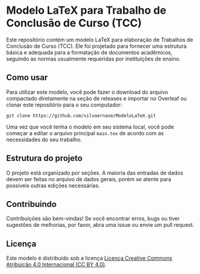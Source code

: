 # Modelo LaTeX para Trabalho de Conclusão de Curso (TCC)

Este repositório contém um modelo LaTeX para elaboração de Trabalhos de Conclusão de Curso (TCC). Ele foi projetado para fornecer uma estrutura básica e adequada para a formatação de documentos acadêmicos, seguindo as normas usualmente requeridas por instituições de ensino.

## Como usar

Para utilizar este modelo, você pode fazer o download do arquivo compactado diretamente na seção de releases e importar no Overleaf ou clonar este repositório para o seu computador:

```
git clone https://github.com/silvaernane/ModeloLaTeX.git
```

Uma vez que você tenha o modelo em seu sistema local, você pode começar a editar o arquivo principal `main.tex` de acordo com as necessidades do seu trabalho.

## Estrutura do projeto

O projeto está organizado por seções. A maioria das entradas de dados devem ser feitas no arquivo de dados gerais, porém se atente para possíveis outras edições necessárias.

## Contribuindo

Contribuições são bem-vindas! Se você encontrar erros, bugs ou tiver sugestões de melhorias, por favor, abra uma issue ou envie um pull request.

## Licença

Este modelo é distribuído sob a licença [Licença Creative Commons Atribuição 4.0 Internacional (CC BY 4.0)](https://creativecommons.org/licenses/by/4.0/deed.pt_BR).
